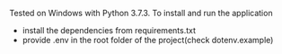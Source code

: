 Tested on Windows with Python 3.7.3. To install and run the application
* install the dependencies from requirements.txt
* provide .env in the root folder of the project(check dotenv.example)
